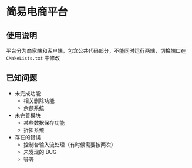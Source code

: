 # 简易电商平台

## 使用说明

平台分为商家端和客户端，包含公共代码部分，不能同时运行两端，切换端口在 `CMakeLists.txt` 中修改

## 已知问题

- 未完成功能
    - 相关删除功能
    - 余额系统
- 未完善模块
    - 某些数据保存功能
    - 折扣系统
- 存在的错误
    - 控制台输入流处理（有时候需要按两次）
    - 未发现的 BUG
    - 等等
